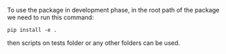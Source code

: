 To use the package in development phase, in the root path of the package we need to run this command:

`pip install -e .`

then scripts on tests folder or any other folders can be used.
